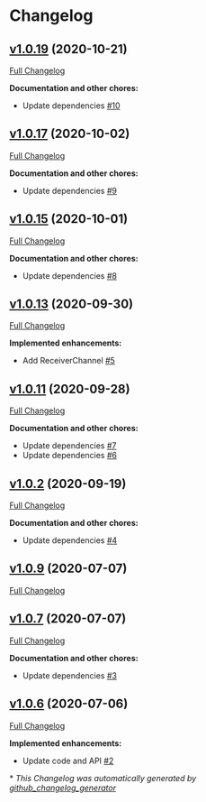 # Changelog

## [v1.0.19](https://github.com/nanoframework/lib-nanoFramework.Hardware.Esp32.Rmt/tree/v1.0.19) (2020-10-21)

[Full Changelog](https://github.com/nanoframework/lib-nanoFramework.Hardware.Esp32.Rmt/compare/v1.0.17...v1.0.19)

**Documentation and other chores:**

- Update dependencies [\#10](https://github.com/nanoframework/lib-nanoFramework.Hardware.Esp32.Rmt/pull/10)

## [v1.0.17](https://github.com/nanoframework/lib-nanoFramework.Hardware.Esp32.Rmt/tree/v1.0.17) (2020-10-02)

[Full Changelog](https://github.com/nanoframework/lib-nanoFramework.Hardware.Esp32.Rmt/compare/v1.0.15...v1.0.17)

**Documentation and other chores:**

- Update dependencies [\#9](https://github.com/nanoframework/lib-nanoFramework.Hardware.Esp32.Rmt/pull/9)

## [v1.0.15](https://github.com/nanoframework/lib-nanoFramework.Hardware.Esp32.Rmt/tree/v1.0.15) (2020-10-01)

[Full Changelog](https://github.com/nanoframework/lib-nanoFramework.Hardware.Esp32.Rmt/compare/v1.0.13...v1.0.15)

**Documentation and other chores:**

- Update dependencies [\#8](https://github.com/nanoframework/lib-nanoFramework.Hardware.Esp32.Rmt/pull/8)

## [v1.0.13](https://github.com/nanoframework/lib-nanoFramework.Hardware.Esp32.Rmt/tree/v1.0.13) (2020-09-30)

[Full Changelog](https://github.com/nanoframework/lib-nanoFramework.Hardware.Esp32.Rmt/compare/v1.0.11...v1.0.13)

**Implemented enhancements:**

- Add ReceiverChannel [\#5](https://github.com/nanoframework/lib-nanoFramework.Hardware.Esp32.Rmt/pull/5)

## [v1.0.11](https://github.com/nanoframework/lib-nanoFramework.Hardware.Esp32.Rmt/tree/v1.0.11) (2020-09-28)

[Full Changelog](https://github.com/nanoframework/lib-nanoFramework.Hardware.Esp32.Rmt/compare/v1.0.2...v1.0.11)

**Documentation and other chores:**

- Update dependencies [\#7](https://github.com/nanoframework/lib-nanoFramework.Hardware.Esp32.Rmt/pull/7)
- Update dependencies [\#6](https://github.com/nanoframework/lib-nanoFramework.Hardware.Esp32.Rmt/pull/6)

## [v1.0.2](https://github.com/nanoframework/lib-nanoFramework.Hardware.Esp32.Rmt/tree/v1.0.2) (2020-09-19)

[Full Changelog](https://github.com/nanoframework/lib-nanoFramework.Hardware.Esp32.Rmt/compare/v1.0.9...v1.0.2)

**Documentation and other chores:**

- Update dependencies [\#4](https://github.com/nanoframework/lib-nanoFramework.Hardware.Esp32.Rmt/pull/4)

## [v1.0.9](https://github.com/nanoframework/lib-nanoFramework.Hardware.Esp32.Rmt/tree/v1.0.9) (2020-07-07)

[Full Changelog](https://github.com/nanoframework/lib-nanoFramework.Hardware.Esp32.Rmt/compare/v1.0.7...v1.0.9)

## [v1.0.7](https://github.com/nanoframework/lib-nanoFramework.Hardware.Esp32.Rmt/tree/v1.0.7) (2020-07-07)

[Full Changelog](https://github.com/nanoframework/lib-nanoFramework.Hardware.Esp32.Rmt/compare/v1.0.6...v1.0.7)

**Documentation and other chores:**

- Update dependencies [\#3](https://github.com/nanoframework/lib-nanoFramework.Hardware.Esp32.Rmt/pull/3)

## [v1.0.6](https://github.com/nanoframework/lib-nanoFramework.Hardware.Esp32.Rmt/tree/v1.0.6) (2020-07-06)

[Full Changelog](https://github.com/nanoframework/lib-nanoFramework.Hardware.Esp32.Rmt/compare/4982862ace179302259684a5ffa1d9abf5780c81...v1.0.6)

**Implemented enhancements:**

- Update code and API [\#2](https://github.com/nanoframework/lib-nanoFramework.Hardware.Esp32.Rmt/pull/2)



\* *This Changelog was automatically generated by [github_changelog_generator](https://github.com/github-changelog-generator/github-changelog-generator)*
